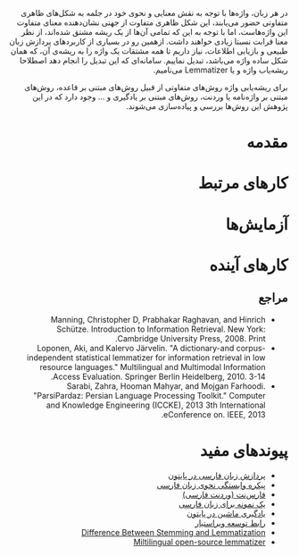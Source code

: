 <div dir=rtl>

در هر زبان، واژه‌ها با توجه به نقش معنایی و نحوی خود در جلمه به شکل‌های ظاهری متفاوتی حضور می‌یابند، این شکل ظاهری متفاوت از جهتی نشان‌دهنده معنای متفاوت این واژه‌هاست، اما با توجه به این که تمامی آن‌ها از یک ریشه مشتق شده‌اند، از نظر معنا قرابت نسبتا زیادی خواهند داشت. ازهمین رو در بسیاری از کاربردهای پردازش زبان طبیعی و بازیابی اطلاعات، نیاز داریم تا همه مشتقات یک واژه را به ریشه‌ی آن، که همان شکل ساده واژه می‌باشد، تبدیل نماییم. سامانه‌ای که این تبدیل را انجام دهد اصطلاحا ریشه‌یاب واژه و یا Lemmatizer می‌نامیم.

برای ریشه‌یابی واژه روش‌های متفاوتی از قبیل روش‌های مبتنی بر قاعده، روش‌های مبتنی بر واژه‌نامه یا وردنت، روش‌های مبتنی بر یادگیری و ... وجود دارد که در این پژوهش این روش‌ها بررسی و پیاده‌سازی می‌شوند.

# مقدمه

# کارهای مرتبط

# آزمایش‌ها

# کارهای آینده

## مراجع
+ Manning, Christopher D, Prabhakar Raghavan, and Hinrich Schütze. Introduction to Information Retrieval. New York: Cambridge University Press, 2008. Print.
+ Loponen, Aki, and Kalervo Järvelin. "A dictionary-and corpus-independent statistical lemmatizer for information retrieval in low resource languages." Multilingual and Multimodal Information Access Evaluation. Springer Berlin Heidelberg, 2010. 3-14.
+ Sarabi, Zahra, Hooman Mahyar, and Mojgan Farhoodi. "ParsiPardaz: Persian Language Processing Toolkit." Computer and Knowledge Engineering (ICCKE), 2013 3th International eConference on. IEEE, 2013.

# پیوندهای مفید
+ [پردازش زبان فارسی در پایتون](http://www.sobhe.ir/hazm/)
+ [پیکره وابستگی نحوی زبان فارسی](http://dadegan.ir/catalog/perdt)
+ [فارس‌نت (وردنت فارسی)](http://nlp.sbu.ac.ir:8080/farsnet/)
+ [یک نمونه برای زبان فارسی](http://step1.nlplab.sbu.ac.ir/stemmer/)
+ [یادگیری ماشین در پایتون](http://www.scikit-learn.org)
+ [رابط توسعه ویراستیار](http://virastyar.ir/development)
+ [Difference Between Stemming and Lemmatization](http://www.ideaeng.com/stemming-lemmatization-0601)
+ [Miltilingual open-source lemmatizer](http://lemmatise.ijs.si/Software)
